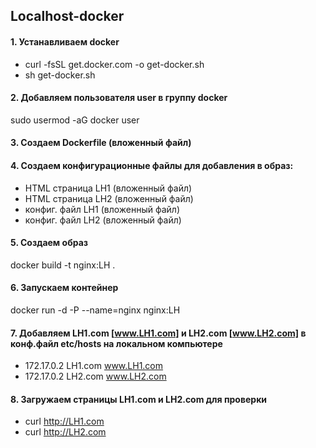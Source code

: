 ## Localhost-docker
#### 1. Устанавливаем docker
 * curl -fsSL get.docker.com -o get-docker.sh
 * sh get-docker.sh 

#### 2. Добавляем пользователя user в группу docker   
sudo usermod -aG docker user

#### 3. Создаем Dockerfile (вложенный файл)

#### 4. Cоздаем конфигурационные файлы для добавления в образ:

* HTML страница LH1 (вложенный файл)
* HTML страница LH2 (вложенный файл)
* конфиг. файл LH1 (вложенный файл)
* конфиг. файл LH2 (вложенный файл)


#### 5. Создаем образ
docker build -t nginx:LH .

#### 6. Запускаем контейнер
docker run -d -P --name=nginx nginx:LH

#### 7. Добавляем LH1.com [www.LH1.com] и LH2.com [www.LH2.com] в конф.файл etc/hosts на локальном компьютере
 * 172.17.0.2      LH1.com www.LH1.com
 * 172.17.0.2      LH2.com www.LH2.com

#### 8. Загружаем страницы LH1.com и LH2.com для проверки
  * curl http://LH1.com
  * curl http://LH2.com
